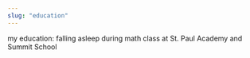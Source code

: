 ```yaml
---
slug: "education"
---
```

my education:
falling asleep during math class at St. Paul Academy and Summit School